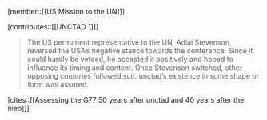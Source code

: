 
[member::[[US Mission to the UN]]]

[contributes::[[UNCTAD 1]]]

>The US permanent representative to the UN, Adlai Stevenson, reversed the USA’s negative stance towards the conference. Since it could hardly be vetoed, he accepted it positively and hoped to influence its timing and content. Once Stevenson switched, other opposing countries followed suit. unctad’s existence in some shape or form was assured.

[cites::[[Assessing the G77 50 years after unctad and 40 years after the nieo]]]